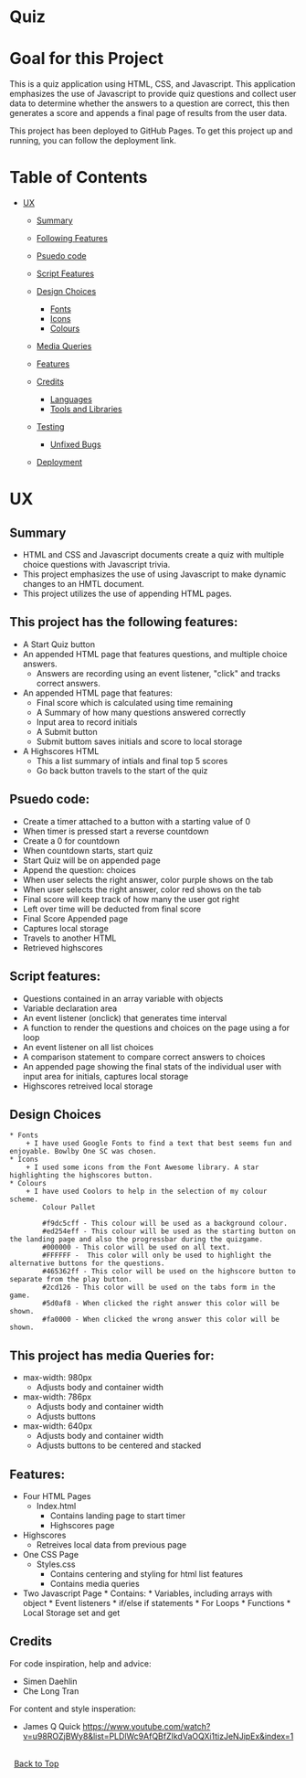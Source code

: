 # Quiz

# Goal for this Project

This is a quiz application using HTML, CSS, and Javascript. This application emphasizes the use of Javascript to provide quiz questions and collect user data to determine whether the answers to a question are correct, this then generates a score and appends a final page of results from the user data.

This project has been deployed to GitHub Pages. To get this project up and running, you can follow the deployment link.



# Table of Contents
* [UX](#ux "UX")
    * [Summary](#Summary "Summary")
    * [Following Features](#This-project-has-the-following-features "This project has the following features")
    * [Psuedo code](#pseudo-code)
    * [Script Features](#This-project-has-script-features-of)
    * [Design Choices](#design-choices)
        * [Fonts](#fonts)
        * [Icons](#icons)
        * [Colours](#colours)
        
    * [Media Queries](#Media-Queries)
    * [Features](#Features)
    * [Credits](#Credits)





        * [Languages](#languages)
        * [Tools and Libraries](#tools-and-libraries)
    * [Testing](#testing)
        * [Unfixed Bugs](#unfixed-bugs)
    * [Deployment](#deployment)
# UX


## Summary
* HTML and CSS and Javascript documents create a quiz with multiple choice questions with Javascript trivia.
* This project emphasizes the use of using Javascript to make dynamic changes to an HMTL document.
* This project utilizes the use of appending HTML pages.

## This project has the following features:
* A Start Quiz button
* An appended HTML page that features questions, and multiple choice answers.
    + Answers are recording using an event listener, "click" and tracks correct answers.
* An appended HTML page that features:
    + Final score which is calculated using time remaining
    + A Summary of how many questions answered correctly
    + Input area to record initials
    + A Submit button
    + Submit buttom saves initials and score to local storage
* A Highscores HTML
    + This a list summary of intials and final top 5 scores
    + Go back button travels to the start of the quiz

## Psuedo code:
* Create a timer attached to a button with a starting value of 0
* When timer is pressed start a reverse countdown
* Create a 0 for countdown
* When countdown starts, start quiz
* Start Quiz will be on appended page
* Append the question: choices
* When user selects the right answer, color purple shows on the tab
* When user selects the right answer, color red shows on the tab
* Final score will keep track of how many the user got right
* Left over time will be deducted from final score
* Final Score Appended page
* Captures local storage
* Travels to another HTML
* Retrieved highscores

## Script features:
* Questions contained in an array variable with objects
* Variable declaration area
* An event listener (onclick) that generates time interval
* A function to render the questions and choices on the page using a for loop
* An event listener on all list choices
* A comparison statement to compare correct answers to choices
* An appended page showing the final stats of the individual user with input area for initials, captures local storage
* Highscores retreived local storage

## Design Choices
    * Fonts
        + I have used Google Fonts to find a text that best seems fun and enjoyable. Bowlby One SC was chosen.
    * Icons
        + I used some icons from the Font Awesome library. A star highlighting the highscores button. 
    * Colours
        + I have used Coolors to help in the selection of my colour scheme.
            Colour Pallet

            #f9dc5cff - This colour will be used as a background colour.
            #ed254eff - This colour will be used as the starting button on the landing page and also the progressbar during the quizgame.
            #000000 - This color will be used on all text.
            #FFFFFF -  This color will only be used to highlight the alternative buttons for the questions.
            #465362ff - This color will be used on the highscore button to separate from the play button.
            #2cd126 - This color will be used on the tabs form in the game.
            #5d0af8 - When clicked the right answer this color will be shown. 
            #fa0000 - When clicked the wrong answer this color will be shown. 

## This project has media Queries for:
* max-width: 980px
    + Adjusts body and container width
* max-width: 786px
    + Adjusts body and container width
    + Adjusts buttons
* max-width: 640px
    + Adjusts body and container width
    + Adjusts buttons to be centered and stacked

## Features:
* Four HTML Pages
    + Index.html
        * Contains landing page to start timer
        * Highscores page
* Highscores 
    + Retreives local data from previous page
* One CSS Page
    + Styles.css
        * Contains centering and styling for html list features
        * Contains media queries
* Two Javascript Page * Contains: * Variables, including arrays with object * Event listeners * if/else if statements * For Loops * Functions * Local Storage set and get

## Credits
For code inspiration, help and advice:
* Simen Daehlin
* Che Long Tran
 
For content and style insperation:
* James Q Quick
https://www.youtube.com/watch?v=u98ROZjBWy8&list=PLDlWc9AfQBfZIkdVaOQXi1tizJeNJipEx&index=1

\
&nbsp;
[Back to Top](#table-of-contents)
\
&nbsp;
